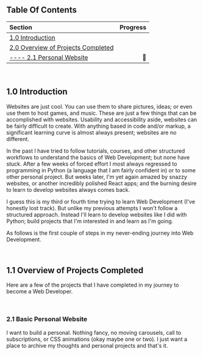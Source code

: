## Table Of Contents ##
Section  | Progress
| :--- | ---:
[1.0 Introduction](https://github.com/renacin/WebDev#10-introduction)                                                                            |
[2.0 Overview of Projects Completed](https://github.com/renacin/WebDev#11-overview-of-projects-completed)                                        |
[---- 2.1 Personal Website](https://github.com/renacin/WebDev/tree/main/PersonalWebsite)                                                         | :construction_worker:

<br />


## 1.0 Introduction ##
Websites are just cool. You can use them to share pictures, ideas; or even use them to host games, and music. These are just a few things that can be accomplished with websites.
Usability and accessibility aside, websites can be fairly difficult to create. With anything based in code and/or markup, a significant learning curve is almost always present; websites are no different.

In the past I have tried to follow tutorials, courses, and other structured workflows to understand the basics of Web Development; but none have stuck. After a few weeks of forced effort I most always regressed
to programming in Python (a language that I am fairly confident in) or to some other personal project. But weeks later, I'm yet again amazed by snazzy websites, or another incredibly polished React apps; and the burning
desire to learn to develop websites always comes back.

I guess this is my third or fourth time trying to learn Web Development (I've honestly lost track). But unlike my previous attempts I won't follow a structured approach. Instead I'll learn to develop websites like I did with Python;
build projects that I'm interested in and learn as I'm going.

As follows is the first couple of steps in my never-ending journey into Web Development.

<br />


## 1.1 Overview of Projects Completed ##
Here are a few of the projects that I have completed in my journey to become a Web Developer.

<br />


### 2.1 Basic Personal Website ###
I want to build a personal. Nothing fancy, no moving carousels, call to subscriptions, or CSS animations (okay maybe one or two). I just want a place to archive my thoughts and personal projects and that's it.
